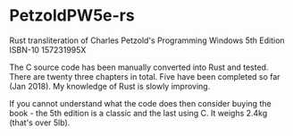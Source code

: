 # PetzoldPW5e-rs
Rust transliteration of Charles Petzold's Programming Windows 5th Edition ISBN-10 157231995X

The C source code has been manually converted into Rust and tested. There are twenty three chapters in total. Five have been completed so far (Jan 2018). My knowledge of Rust is slowly improving.

If you cannot understand what the code does then consider buying the book - the 5th edition is a classic and the last using C. It weighs 2.4kg (that's over 5lb).

